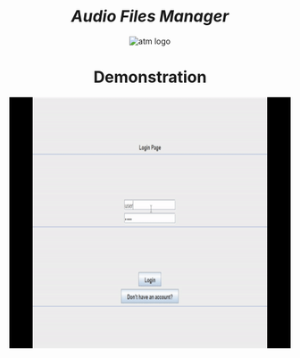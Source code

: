 <h1 align="center"><strong><em>Audio Files Manager</strong></em></h1>
<p align="center"><img src="https://img.itch.zone/aW1nLzQyOTIzMTUucG5n/original/9SW6Wr.png" alt="atm logo" height=225 width=225></p>

<h1 align="center"><strong>Demonstration</strong></h1>
<p align="center"><img src="demo/demo.gif" height=450 width=666></p>
